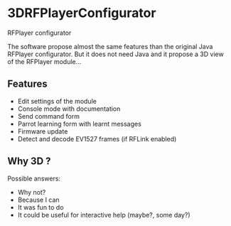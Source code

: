 # 3DRFPlayerConfigurator
RFPlayer configurator

The software propose almost the same features than the original Java RFPlayer configurator. But it does not need Java and it propose a 3D view of the RFPlayer module...
## Features
 * Edit settings of the module
 * Console mode with documentation
 * Send command form
 * Parrot learning form with learnt messages
 * Firmware update
 * Detect and decode EV1527 frames (if RFLink enabled)

## Why 3D ?
Possible answers:
 * Why not?
 * Because I can
 * It was fun to do
 * It could be useful for interactive help (maybe?, some day?)

